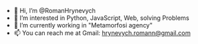- 👋 Hi, I’m @RomanHrynevych
- 👀 I’m interested in Python, JavaScript, Web, solving Problems
- 🌱 I’m currently working in "Metamorfosi agency"
- 📫 You can reach me at Gmail: hrynevych.romann@gmail.com


